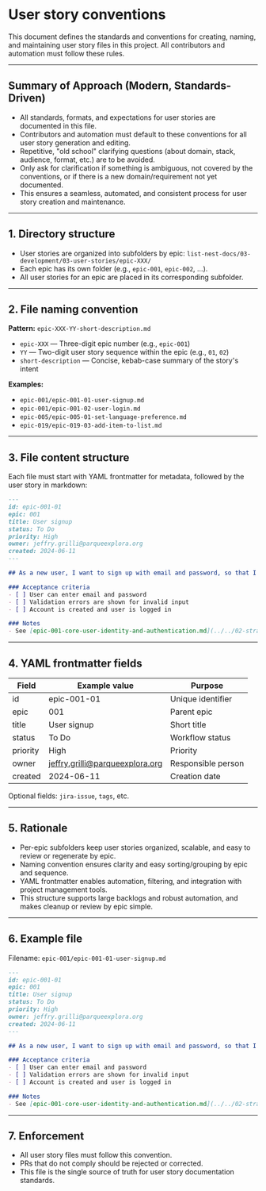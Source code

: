 # User story conventions

This document defines the standards and conventions for creating, naming, and maintaining user story files in this project. All contributors and automation must follow these rules.

---

## Summary of Approach (Modern, Standards-Driven)

- All standards, formats, and expectations for user stories are documented in this file.
- Contributors and automation must default to these conventions for all user story generation and editing.
- Repetitive, "old school" clarifying questions (about domain, stack, audience, format, etc.) are to be avoided.
- Only ask for clarification if something is ambiguous, not covered by the conventions, or if there is a new domain/requirement not yet documented.
- This ensures a seamless, automated, and consistent process for user story creation and maintenance.

---

## 1. Directory structure

- User stories are organized into subfolders by epic:
  `list-nest-docs/03-development/03-user-stories/epic-XXX/`
- Each epic has its own folder (e.g., `epic-001`, `epic-002`, ...).
- All user stories for an epic are placed in its corresponding subfolder.

---

## 2. File naming convention

**Pattern:**
`epic-XXX-YY-short-description.md`

- `epic-XXX` — Three-digit epic number (e.g., `epic-001`)
- `YY` — Two-digit user story sequence within the epic (e.g., `01`, `02`)
- `short-description` — Concise, kebab-case summary of the story's intent

**Examples:**
- `epic-001/epic-001-01-user-signup.md`
- `epic-001/epic-001-02-user-login.md`
- `epic-005/epic-005-01-set-language-preference.md`
- `epic-019/epic-019-03-add-item-to-list.md`

---

## 3. File content structure

Each file must start with YAML frontmatter for metadata, followed by the user story in markdown:

```markdown
---
id: epic-001-01
epic: 001
title: User signup
status: To Do
priority: High
owner: jeffry.grilli@parqueexplora.org
created: 2024-06-11
---

## As a new user, I want to sign up with email and password, so that I can create an account.

### Acceptance criteria
- [ ] User can enter email and password
- [ ] Validation errors are shown for invalid input
- [ ] Account is created and user is logged in

### Notes
- See [epic-001-core-user-identity-and-authentication.md](../../02-strategy/epics/epic-001-core-user-identity-and-authentication.md)
```

---

## 4. YAML frontmatter fields

| Field     | Example value                        | Purpose                        |
|-----------|-------------------------------------|--------------------------------|
| id        | epic-001-01                         | Unique identifier              |
| epic      | 001                                 | Parent epic                    |
| title     | User signup                         | Short title                    |
| status    | To Do                               | Workflow status                |
| priority  | High                                | Priority                       |
| owner     | jeffry.grilli@parqueexplora.org     | Responsible person             |
| created   | 2024-06-11                          | Creation date                  |

Optional fields: `jira-issue`, `tags`, etc.

---

## 5. Rationale

- Per-epic subfolders keep user stories organized, scalable, and easy to review or regenerate by epic.
- Naming convention ensures clarity and easy sorting/grouping by epic and sequence.
- YAML frontmatter enables automation, filtering, and integration with project management tools.
- This structure supports large backlogs and robust automation, and makes cleanup or review by epic simple.

---

## 6. Example file

Filename: `epic-001/epic-001-01-user-signup.md`

```markdown
---
id: epic-001-01
epic: 001
title: User signup
status: To Do
priority: High
owner: jeffry.grilli@parqueexplora.org
created: 2024-06-11
---

## As a new user, I want to sign up with email and password, so that I can create an account.

### Acceptance criteria
- [ ] User can enter email and password
- [ ] Validation errors are shown for invalid input
- [ ] Account is created and user is logged in

### Notes
- See [epic-001-core-user-identity-and-authentication.md](../../02-strategy/epics/epic-001-core-user-identity-and-authentication.md)
```

---

## 7. Enforcement

- All user story files must follow this convention.
- PRs that do not comply should be rejected or corrected.
- This file is the single source of truth for user story documentation standards. 